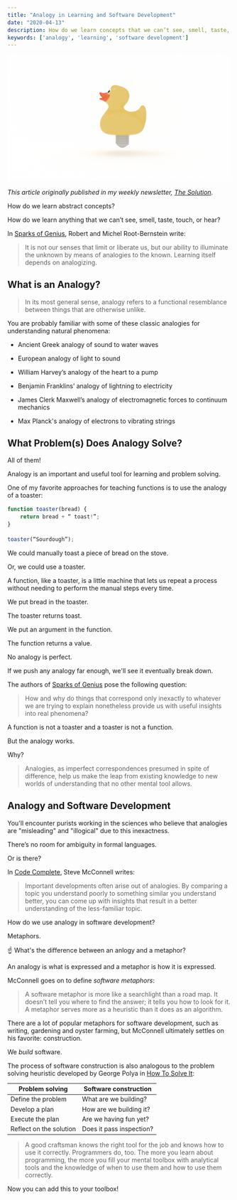 ```yaml
---
title: "Analogy in Learning and Software Development"
date: "2020-04-13"
description: How do we learn concepts that we can’t see, smell, taste, touch, or hear? Learning itself, especially software development, depends on analogy.
keywords: ['analogy', 'learning', 'software development']
---
```



![Illustration of rubber duck lightbulb](./jarednielsen-solution-analogy-metaphor.png)

_This article originally published in my weekly newsletter, [The Solution](https://mailchi.mp/f7da8a0d5542/the-solution-how-do-we-learn-abstract-concepts)._

How do we learn abstract concepts?

How do we learn anything that we can’t see, smell, taste, touch, or hear? 

In [Sparks of Genius](https://amzn.to/2UhVpgo), Robert and Michel Root-Bernstein write:

> It is not our senses that limit or liberate us, but our ability to illuminate the unknown by means of analogies to the known. Learning itself depends on analogizing. 


## What is an Analogy? 

> In its most general sense, analogy refers to a functional resemblance between things that are otherwise unlike.

You are probably familiar with some of these classic analogies for understanding natural phenomena:

* Ancient Greek analogy of sound to water waves

* European analogy of light to sound

* William Harvey’s analogy of the heart to a pump

* Benjamin Franklins’ analogy of lightning to electricity

* James Clerk Maxwell’s analogy of electromagnetic forces to continuum mechanics

* Max Planck's analogy of electrons to vibrating strings


## What Problem(s) Does Analogy Solve?

All of them! 

Analogy is an important and useful tool for learning and problem solving. 

One of my favorite approaches for teaching functions is to use the analogy of a toaster:
```js
function toaster(bread) {
    return bread + “ toast!”;
}

toaster(“Sourdough”);
```

We could manually toast a piece of bread on the stove. 

Or, we could use a toaster. 

A function, like a toaster, is a little machine that lets us repeat a process without needing to perform the manual steps every time. 

We put bread in the toaster. 

The toaster returns toast. 

We put an argument in the function.

The function returns a value.

No analogy is perfect.

If we push any analogy far enough, we'll see it eventually break down.

The authors of [Sparks of Genius](https://amzn.to/2UhVpgo) pose the following question:

> How and why do things that correspond only inexactly to whatever we are trying to explain nonetheless provide us with useful insights into real phenomena?

A function is not a toaster and a toaster is not a function.

But the analogy works.

Why?

> Analogies, as imperfect correspondences presumed in spite of difference, help us make the leap from existing knowledge to new worlds of understanding that no other mental tool allows.


## Analogy and Software Development

You'll encounter purists working in the sciences who believe that analogies are "misleading" and "illogical" due to this inexactness.

There’s no room for ambiguity in formal languages.

Or is there?

In [Code Complete](https://amzn.to/2JCCarc), Steve McConnell writes:

> Important developments often arise out of analogies. By comparing a topic you understand poorly to something similar you understand better, you can come up with insights that result in a better understanding of the less-familiar topic. 

How do we use analogy in software development?

Metaphors. 

☝️ What's the difference between an anlogy and a metaphor? 

An analogy is what is expressed and a metaphor is how it is expressed.

McConnell goes on to define _software metaphors_:

> A software metaphor is more like a searchlight than a road map. It doesn’t tell you where to find the answer; it tells you how to look for it. A metaphor serves more as a heuristic than it does as an algorithm.

There are a lot of popular metaphors for software development, such as writing, gardening and oyster farming, but McConnell ultimately settles on his favorite: construction.

We _build_ software.

The process of software construction is also analogous to the problem solving heuristic developed by George Polya in [How To Solve It](https://amzn.to/33Mp30d):

| Problem solving           | Software construction     |
| ---                       | ---                       |
| Define the problem        | What are we building?     |
| Develop a plan            | How are we building it?   |
| Execute the plan          | Are we having fun yet?    |
| Reflect on the solution   | Does it pass inspection?  |

> A good craftsman knows the right tool for the job and knows how to use it correctly. Programmers do, too. The more you learn about programming, the more you fill your mental toolbox with analytical tools and the knowledge of when to use them and how to use them correctly.

Now you can add this to your toolbox! 